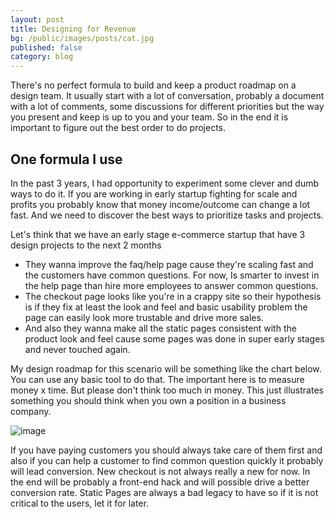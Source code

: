 ```yaml
---
layout: post
title: Designing for Revenue
bg: /public/images/posts/cat.jpg
published: false
category: blog
---
```


There's no perfect formula to build and keep a product roadmap on a design team. It usually start with a lot of conversation, probably a document with a lot of comments, some discussions for different priorities but the way you present and keep is up to you and your team. So in the end it is important to figure out the best order to do projects.

## One formula I use

In the past 3 years, I had opportunity to experiment some clever and dumb ways to do it. If you are working in early startup fighting for scale and profits you probably know that money income/outcome can change a lot fast. And we need to discover the best ways to prioritize tasks and projects. 

Let's think that we have an early stage e-commerce startup that have 3 design projects to the next 2 months

* They wanna improve the faq/help page cause they're scaling fast and the customers have common questions. For now, Is smarter to invest in the help page than hire more employees to answer common questions.
* The checkout page looks like you're in a crappy site so their hypothesis is if they fix at least the look and feel and basic usability problem the page can easily look more trustable and drive more sales.
* And also they wanna make all the static pages consistent with the product look and feel cause some pages was done in super early stages and never touched again.

My design roadmap for this scenario will be something like the chart below. You can use any basic tool to do that. The important here is to measure money x time. But please don't think too much in money. This just illustrates something you should think when you own a position in a business company.

![image](https://s3.amazonaws.com/brunomarinho/blog/brunomarinho-graphic-designroadmap.jpg)

If you have paying customers you should always take care of them first and also if you can help a customer to find common question quickly it probably will lead conversion. New checkout is not always really a new for now. In the end will be probably a front-end hack and will possible drive a better conversion rate. Static Pages are always a bad legacy to have so if it is not critical to the users, let it for later.